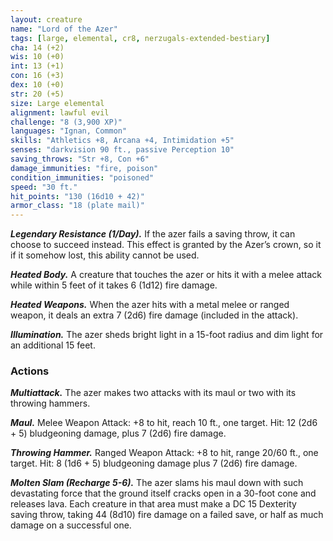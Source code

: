 ```yaml
---
layout: creature
name: "Lord of the Azer"
tags: [large, elemental, cr8, nerzugals-extended-bestiary]
cha: 14 (+2)
wis: 10 (+0)
int: 13 (+1)
con: 16 (+3)
dex: 10 (+0)
str: 20 (+5)
size: Large elemental
alignment: lawful evil
challenge: "8 (3,900 XP)"
languages: "Ignan, Common"
skills: "Athletics +8, Arcana +4, Intimidation +5"
senses: "darkvision 90 ft., passive Perception 10"
saving_throws: "Str +8, Con +6"
damage_immunities: "fire, poison"
condition_immunities: "poisoned"
speed: "30 ft."
hit_points: "130 (16d10 + 42)"
armor_class: "18 (plate mail)"
---
```


***Legendary Resistance (1/Day).*** If the azer fails a
saving throw, it can choose to succeed instead.
This effect is granted by the Azer’s crown, so it if it
somehow lost, this ability cannot be used.

***Heated Body.*** A creature that touches the azer or
hits it with a melee attack while within 5 feet of it
takes 6 (1d12) fire damage.

***Heated Weapons.*** When the azer hits with a metal
melee or ranged weapon, it deals an extra 7 (2d6)
fire damage (included in the attack).

***Illumination.*** The azer sheds bright light in a 15-foot
radius and dim light for an additional 15 feet.

### Actions

***Multiattack.*** The azer makes two attacks with its
maul or two with its throwing hammers.

***Maul.*** Melee Weapon Attack: +8 to hit, reach 10 ft.,
one target. Hit: 12 (2d6 + 5) bludgeoning damage,
plus 7 (2d6) fire damage.

***Throwing Hammer.*** Ranged Weapon Attack: +8 to
hit, range 20/60 ft., one target. Hit: 8 (1d6 + 5)
bludgeoning damage plus 7 (2d6) fire damage.

***Molten Slam (Recharge 5-6).*** The azer slams his maul
down with such devastating force that the ground
itself cracks open in a 30-foot cone and releases
lava. Each creature in that area must make a DC 15
Dexterity saving throw, taking 44 (8d10) fire
damage on a failed save, or half as much damage on
a successful one.
